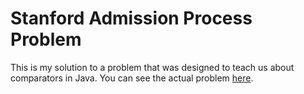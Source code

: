 Stanford Admission Process Problem
==================================

This is my solution to a problem that was designed to teach us about comparators in Java. You can see the actual problem [here](http://paleyontology.com/AP_CS/Comparator.html).